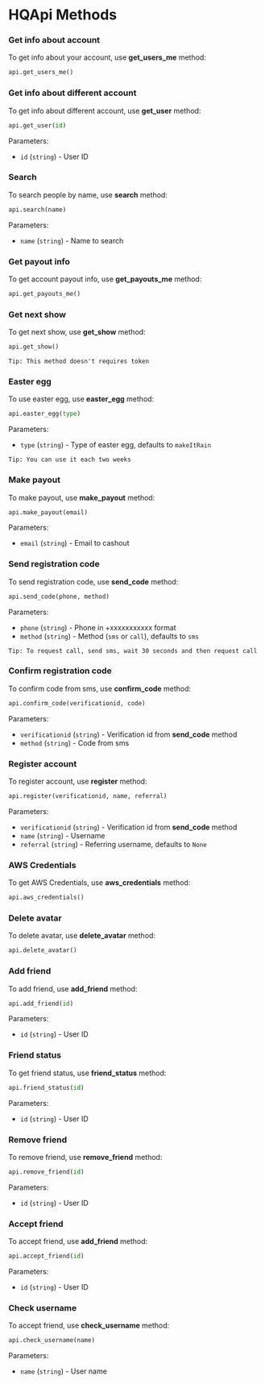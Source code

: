 # HQApi Methods

### Get info about account
To get info about your account, use **get_users_me** method:
```python
api.get_users_me()
```

### Get info about different account
To get info about different account, use **get_user** method:
```python
api.get_user(id)
```

Parameters:
- `id` (`string`) - User ID

### Search
To search people by name, use **search** method:
```python
api.search(name)
```

Parameters:
- `name` (`string`) - Name to search

### Get payout info
To get account payout info, use **get_payouts_me** method:
```python
api.get_payouts_me()
```

### Get next show
To get next show, use **get_show** method:
```python
api.get_show()
```

`Tip: This method doesn't requires token`

### Easter egg
To use easter egg, use **easter_egg** method:
```python
api.easter_egg(type)
```

Parameters:
- `type` (`string`) - Type of easter egg, defaults to `makeItRain`

`Tip: You can use it each two weeks`

### Make payout
To make payout, use **make_payout** method:
```python
api.make_payout(email)
```

Parameters:
- `email` (`string`) - Email to cashout

### Send registration code
To send registration code, use **send_code** method:
```python
api.send_code(phone, method)
```

Parameters:
- `phone` (`string`) - Phone in +xxxxxxxxxxx format
- `method` (`string`) - Method (`sms` or `call`), defaults to `sms`

`Tip: To request call, send sms, wait 30 seconds and then request call`


### Confirm registration code
To confirm code from sms, use **confirm_code** method:
```python
api.confirm_code(verificationid, code)
```

Parameters:
- `verificationid` (`string`) - Verification id from **send_code** method
- `method` (`string`) - Code from sms

### Register account
To register account, use **register** method:
```python
api.register(verificationid, name, referral)
```

Parameters:
- `verificationid` (`string`) - Verification id from **send_code** method
- `name` (`string`) - Username
- `referral` (`string`) - Referring username, defaults to `None`

### AWS Credentials
To get AWS Credentials, use **aws_credentials** method:
```python
api.aws_credentials()
```

### Delete avatar
To delete avatar, use **delete_avatar** method:
```python
api.delete_avatar()
```

### Add friend
To add friend, use **add_friend** method:
```python
api.add_friend(id)
```

Parameters:
- `id` (`string`) - User ID

### Friend status
To get friend status, use **friend_status** method:
```python
api.friend_status(id)
```

Parameters:
- `id` (`string`) - User ID

### Remove friend
To remove friend, use **remove_friend** method:
```python
api.remove_friend(id)
```

Parameters:
- `id` (`string`) - User ID

### Accept friend
To accept friend, use **add_friend** method:
```python
api.accept_friend(id)
```

Parameters:
- `id` (`string`) - User ID

### Check username
To accept friend, use **check_username** method:
```python
api.check_username(name)
```

Parameters:
- `name` (`string`) - User name